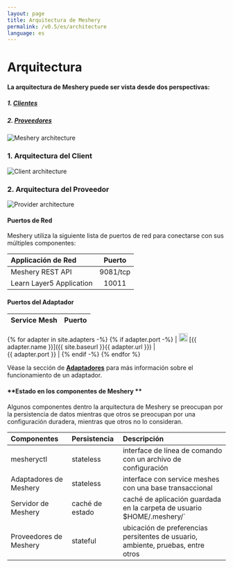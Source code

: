 ```yaml
---
layout: page
title: Arquitectura de Meshery 
permalink: /v0.5/es/architecture
language: es
---
```


# Arquitectura

#### La arquitectura de Meshery puede ser vista desde dos perspectivas:
 
##### 1. [**Clientes**](#1-client-architecture)
##### 2. [**Proveedores**](#2-provider-architecture)

![Meshery architecture](/assets/img/architecture/Meshery-architecture-diagram.png)

### 1. **Arquitectura del Client**

![Client architecture](/assets/img/architecture/Meshery-client-architecture.svg)

### 2. **Arquitectura del Proveedor**

![Provider architecture](/assets/img/architecture/Meshery-provider-architecture.svg)

#### **Puertos de Red**

Meshery utiliza la siguiente lista de puertos de red para conectarse con sus múltiples componentes:

| Applicación de Red                             | Puerto           |
| :--------------------------------------------- | :--------------: |
| Meshery REST API                               | 9081/tcp         |
| Learn Layer5 Application                       | 10011            |

#### **Puertos del Adaptador**

| Service Mesh  | Puerto          |
| :------------ | ------------: |
{% for adapter in site.adapters -%}
{% if adapter.port -%}
| <img src="{{ adapter.image }}" style="width:20px" /> [{{ adapter.name }}]({{ site.baseurl }}{{ adapter.url }}) |&nbsp; &nbsp; &nbsp; &nbsp; &nbsp; &nbsp; &nbsp; &nbsp; &nbsp; &nbsp; &nbsp; &nbsp; &nbsp; &nbsp; &nbsp;&nbsp; &nbsp; &nbsp; &nbsp; &nbsp; &nbsp; {{ adapter.port }} |
{% endif -%}
{% endfor %}

Véase la sección de [**Adaptadores**](/docs/architecture/adapters) para más información sobre el funcionamiento de un adaptador.

#### **Estado en los componentes de Meshery **

Algunos componentes dentro la arquitectura de Meshery se preocupan por la persistencia de datos mientras que otros se preocupan por una configuración duradera, mientras que otros no lo consideran.

| Componentes             | Persistencia   | Descripción                                                                      |
| :---------------------- | :------------- | :------------------------------------------------------------------------------- |
| mesheryctl              | stateless      | interface de línea de comando con un archivo de configuración                    |
| Adaptadores de Meshery  | stateless      | interface con service meshes con una base transaccional                          |
| Servidor de Meshery     | caché de estado| caché de aplicación guardada en la carpeta de usuario $HOME/.meshery/`           |
| Proveedores de Meshery  | stateful       | ubicación de preferencias persitentes de usuario, ambiente, pruebas, entre otros |
